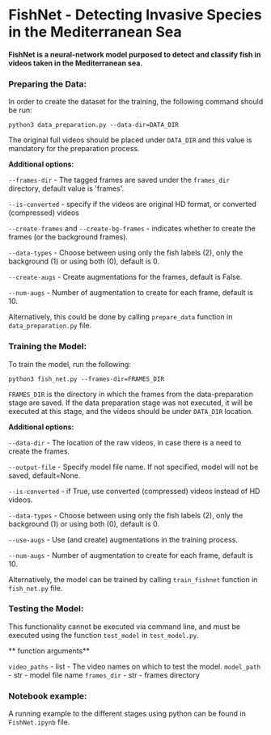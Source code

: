 # FishNet - Detecting Invasive Species in the Mediterranean Sea
**FishNet is a neural-network model purposed to detect and classify fish in videos 
taken in the Mediterranean sea.**


### Preparing the Data:

In order to create the dataset for the training, the following command should be run:

    python3 data_preparation.py --data-dir=DATA_DIR

The original full videos should be placed under `DATA_DIR` and this value is mandatory for the preparation process.

**Additional options:**

`--frames-dir` - The tagged frames are saved under the `frames_dir` directory, default value is 'frames'.

`--is-converted` - specify if the videos are original HD format, or converted (compressed) videos

`--create-frames` and `--create-bg-frames` - indicates whether to create the frames (or the background frames).

`--data-types` - Choose between using only the fish labels (2), only the background (1) or using both (0), default is 0.

`--create-augs` - Create augmentations for the frames, default is False.

`--num-augs` - Number of augmentation to create for each frame, default is 10.


Alternatively, this could be done by calling `prepare_data` function in `data_preparation.py` file.

### Training the Model:

To train the model, run the following:

    python3 fish_net.py --frames-dir=FRAMES_DIR

`FRAMES_DIR` is the directory in which the frames from the data-preparation stage are saved. 
If the data preparation stage was not executed, it will be executed at this stage, and the videos should 
be under `DATA_DIR` location. 

**Additional options:**

`--data-dir` - The location of the raw videos, in case there is a need to create the frames.

`--output-file` -  Specify model file name. If not specified, model will not be saved, default=None.

`--is-converted` - if True, use converted (compressed) videos instead of HD videos.

`--data-types` - Choose between using only the  fish labels (2), only the background (1) or using both (0), default is 0.

`--use-augs` - Use (and create) augmentations in the training process.

`--num-augs` - Number of augmentation to create for each frame, default is 10.

Alternatively, the model can be trained by calling `train_fishnet` function in `fish_net.py` file.

### Testing the Model:

This functionality cannot be executed via command line, and must be executed using the function `test_model` in `test_model.py`.

** function arguments**

`video_paths` - list - The video names on which to test the model.
`model_path` - str - model file name
`frames_dir` - str - frames directory

### Notebook example:

A running example to the different stages using python can be found in `FishNet.ipynb` file. 

